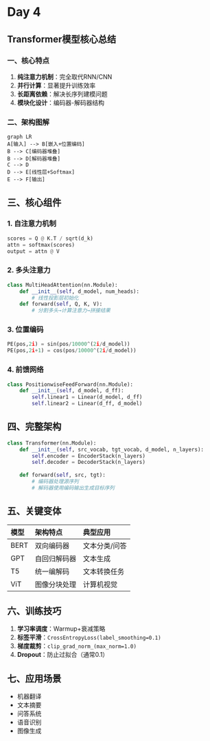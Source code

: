 # Day 4

## Transformer模型核心总结

### 一、核心特点

1. **纯注意力机制**：完全取代RNN/CNN
2. **并行计算**：显著提升训练效率
3. **长距离依赖**：解决长序列建模问题
4. **模块化设计**：编码器-解码器结构

### 二、架构图解

```mermaid
graph LR
A[输入] --> B[嵌入+位置编码]
B --> C[编码器堆叠]
B --> D[解码器堆叠]
C --> D
D --> E[线性层+Softmax]
E --> F[输出]
```

## 三、核心组件

### 1. 自注意力机制

```python
scores = Q @ K.T / sqrt(d_k)
attn = softmax(scores)
output = attn @ V
```

### 2. 多头注意力

```python
class MultiHeadAttention(nn.Module):
    def __init__(self, d_model, num_heads):
        # 线性投影层初始化
    def forward(self, Q, K, V):
        # 分割多头→计算注意力→拼接结果
```

### 3. 位置编码

```python
PE(pos,2i) = sin(pos/10000^(2i/d_model))
PE(pos,2i+1) = cos(pos/10000^(2i/d_model))
```

### 4. 前馈网络

```python
class PositionwiseFeedForward(nn.Module):
    def __init__(self, d_model, d_ff):
        self.linear1 = Linear(d_model, d_ff)
        self.linear2 = Linear(d_ff, d_model)
```

## 四、完整架构

```python
class Transformer(nn.Module):
    def __init__(self, src_vocab, tgt_vocab, d_model, n_layers):
        self.encoder = EncoderStack(n_layers)
        self.decoder = DecoderStack(n_layers)
    
    def forward(self, src, tgt):
        # 编码器处理源序列
        # 解码器使用编码输出生成目标序列
```

## 五、关键变体

| 模型 | 架构特点     | 典型应用      |
| :--- | :----------- | :------------ |
| BERT | 双向编码器   | 文本分类/问答 |
| GPT  | 自回归解码器 | 文本生成      |
| T5   | 统一编解码   | 文本转换任务  |
| ViT  | 图像分块处理 | 计算机视觉    |

## 六、训练技巧

1. **学习率调度**：Warmup+衰减策略
2. **标签平滑**：`CrossEntropyLoss(label_smoothing=0.1)`
3. **梯度裁剪**：`clip_grad_norm_(max_norm=1.0)`
4. **Dropout**：防止过拟合（通常0.1）

## 七、应用场景

- 机器翻译
- 文本摘要
- 问答系统
- 语音识别
- 图像生成
